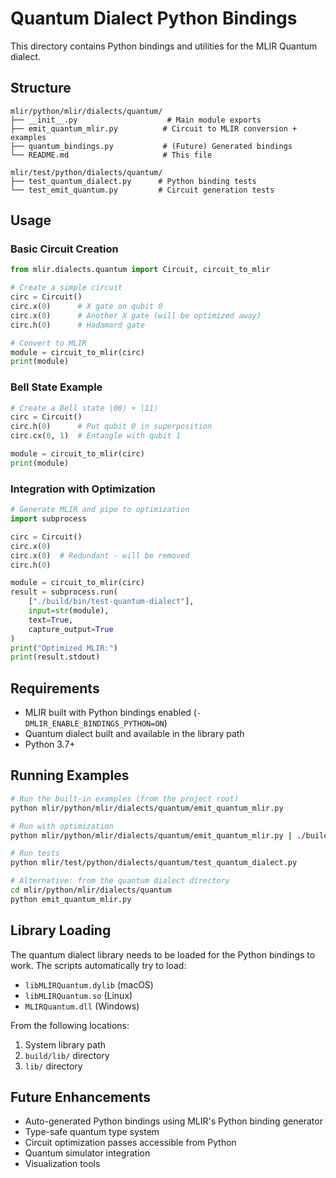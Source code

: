 # Quantum Dialect Python Bindings

This directory contains Python bindings and utilities for the MLIR Quantum dialect.

## Structure

```
mlir/python/mlir/dialects/quantum/
├── __init__.py                    # Main module exports
├── emit_quantum_mlir.py          # Circuit to MLIR conversion + examples
├── quantum_bindings.py           # (Future) Generated bindings
└── README.md                     # This file

mlir/test/python/dialects/quantum/
├── test_quantum_dialect.py      # Python binding tests
└── test_emit_quantum.py         # Circuit generation tests
```

## Usage

### Basic Circuit Creation

```python
from mlir.dialects.quantum import Circuit, circuit_to_mlir

# Create a simple circuit
circ = Circuit()
circ.x(0)      # X gate on qubit 0
circ.x(0)      # Another X gate (will be optimized away)
circ.h(0)      # Hadamard gate

# Convert to MLIR
module = circuit_to_mlir(circ)
print(module)
```

### Bell State Example

```python
# Create a Bell state |00⟩ + |11⟩
circ = Circuit()
circ.h(0)      # Put qubit 0 in superposition
circ.cx(0, 1)  # Entangle with qubit 1

module = circuit_to_mlir(circ)
print(module)
```

### Integration with Optimization

```python
# Generate MLIR and pipe to optimization
import subprocess

circ = Circuit()
circ.x(0)
circ.x(0)  # Redundant - will be removed
circ.h(0)

module = circuit_to_mlir(circ)
result = subprocess.run(
    ["./build/bin/test-quantum-dialect"],
    input=str(module),
    text=True,
    capture_output=True
)
print("Optimized MLIR:")
print(result.stdout)
```

## Requirements

- MLIR built with Python bindings enabled (`-DMLIR_ENABLE_BINDINGS_PYTHON=ON`)
- Quantum dialect built and available in the library path
- Python 3.7+

## Running Examples

```bash
# Run the built-in examples (from the project root)
python mlir/python/mlir/dialects/quantum/emit_quantum_mlir.py

# Run with optimization
python mlir/python/mlir/dialects/quantum/emit_quantum_mlir.py | ./build/bin/test-quantum-dialect

# Run tests
python mlir/test/python/dialects/quantum/test_quantum_dialect.py

# Alternative: from the quantum dialect directory
cd mlir/python/mlir/dialects/quantum
python emit_quantum_mlir.py
```

## Library Loading

The quantum dialect library needs to be loaded for the Python bindings to work. The scripts automatically try to load:

- `libMLIRQuantum.dylib` (macOS)
- `libMLIRQuantum.so` (Linux)
- `MLIRQuantum.dll` (Windows)

From the following locations:
1. System library path
2. `build/lib/` directory
3. `lib/` directory

## Future Enhancements

- Auto-generated Python bindings using MLIR's Python binding generator
- Type-safe quantum type system
- Circuit optimization passes accessible from Python
- Quantum simulator integration
- Visualization tools
